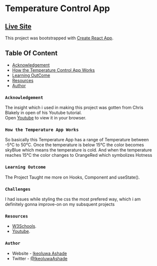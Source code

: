 # Temperature Control App

## [Live Site](https://eloquent-kulfi-d20a89.netlify.app/)

This project was bootstrapped with [Create React App](https://github.com/facebook/create-react-app).

## Table Of Content

- [Acknowledgement](#Acknowledgement)
- [How the Temperature Control App Works](#How-it-Works)
- [Learning OutCome](#Learning-OutCome)
- [Resources](#Resources)
- [Author](#Author)

### `Acknowledgement`

The insight which i used in making this project was gotten from Chris Blakely in open of his Youtube tutorial.\
Open [Youtube](https://youtu.be/V3bhcxpoxQU) to view it in your browser.

### `How the Temperature App Works`
So basically this Temperature App has a range of Temperature between -5°C to 50°C. Once the temperature is below 15°C the color becomes skyBlue which means the temperature is cold. And when the temperature reaches 15°C the color changes to OrangeRed which symbolizes Hotness

### `Learning Outcome`

The Project Taught me more on Hooks, Component and useState().

### `Challenges`
I had issues while styling the css the most prefered way, which i am definitely gonna improve-on on my subsquent projects

### `Resources`

- [W3Schools](https://www.w3schools.com).
- [Youtube](https://youtu.be/V3bhcxpoxQU).



### `Author`

- Website - [Ikeoluwa Ashade](https://github.com/IkeoluwaAshade/)
- Twitter - [@IkeoluwaAshade](https://www.twitter.com/IkeoluwaAshade/)


